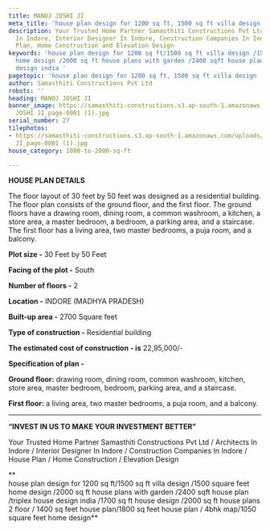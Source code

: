 ```yaml
---
title: MANOJ JOSHI JI
meta_title: 'house plan design for 1200 sq ft, 1500 sq ft villa design '
description: Your Trusted Home Partner Samasthiti Constructions Pvt Ltd. Architects
  In Indore, Interior Designer In Indore, Construction Companies In Indore, House
  Plan, Home Construction and Elevation Design
keywords: 'house plan design for 1200 sq ft/1500 sq ft villa design /1500 square feet
  home design /2000 sq ft house plans with garden /2400 sqft house plan /triplex house
  design india '
pagetopic: 'house plan design for 1200 sq ft, 1500 sq ft villa design '
author: Samasthiti Constructions Pvt Ltd
robots: ''
heading: MANOJ JOSHI JI
banner_image: https://samasthiti-constructions.s3.ap-south-1.amazonaws.com/uploads/MNAOJ
  JOSHI JI_page-0001 (1).jpg
serial_number: 27
tilephotos:
- https://samasthiti-constructions.s3.ap-south-1.amazonaws.com/uploads/MNAOJ JOSHI
  JI_page-0001 (1).jpg
house_category: 1000-to-2000-sq-ft

---
```

**HOUSE PLAN DETAILS**

The floor layout of 30 feet by 50 feet was designed as a residential building. The floor plan consists of the ground floor, and the first floor. The ground floors have a drawing room, dining room, a common washroom, a kitchen, a store area, a master bedroom, a bedroom, a parking area, and a staircase. The first floor has a living area, two master bedrooms, a puja room, and a balcony.

**Plot size -** 30 Feet by 50 Feet

**Facing of the plot -** South

**Number of floors -** 2

**Location -** INDORE (MADHYA PRADESH)

**Built-up area -** 2700 Square feet

**Type of construction -** Residential building

**The estimated cost of construction - is** 22,95,000/-

**Specification of plan -**

**Ground floor:** drawing room, dining room, common washroom, kitchen, store area, master bedroom, bedroom, parking area, and a staircase.

**First floor:** a living area, two master bedrooms, a puja room, and a balcony.

***

**“INVEST IN US TO MAKE YOUR INVESTMENT BETTER”**

Your Trusted Home Partner Samasthiti Constructions Pvt Ltd / Architects In Indore / Interior Designer In Indore / Construction Companies In Indore / House Plan / Home Construction / Elevation Design

**  
house plan design for 1200 sq ft/1500 sq ft villa design /1500 square feet home design /2000 sq ft house plans with garden /2400 sqft house plan /triplex house design india /1700 sq ft house design /2000 sq ft house plans 2 floor / 1400 sq feet house plan/1800 sq feet house plan / 4bhk map/1050 square feet home design**